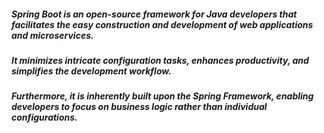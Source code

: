 ##### Spring Boot is an open-source framework for Java developers that facilitates the easy construction and development of web applications and microservices. 

##### It minimizes intricate configuration tasks, enhances productivity, and simplifies the development workflow. 

##### Furthermore, it is inherently built upon the Spring Framework, enabling developers to focus on business logic rather than individual configurations.
